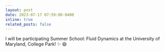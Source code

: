 ```yaml
---
layout: post
date: 2023-07-17 07:59:00-0400
inline: true
related_posts: false
---
```


I will be participating Summer School: Fluid Dynamics at the University of Maryland, College Park! :sparkles: :smile:
